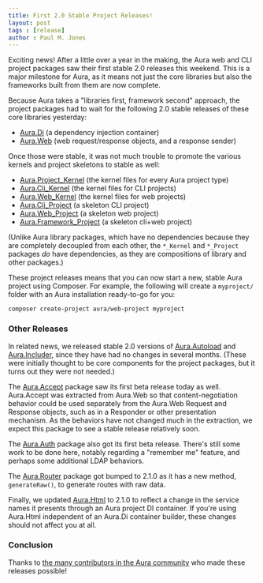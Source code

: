 ```yaml
---
title: First 2.0 Stable Project Releases!
layout: post
tags : [release]
author : Paul M. Jones
---
```


Exciting news! After a little over a year in the making, the Aura web and CLI project packages saw their first stable 2.0 releases this weekend.  This is a major milestone for Aura, as it means not just the core libraries but also the frameworks built from them are now complete.

Because Aura takes a "libraries first, framework second" approach, the project packages had to wait for the following 2.0 stable releases of these core libraries yesterday:

- [Aura.Di](https://github.com/auraphp/Aura.Di) (a dependency injection container)
- [Aura.Web](https://github.com/auraphp/Aura.Web) (web request/response objects, and a response sender)

Once those were stable, it was not much trouble to promote the various kernels and project skeletons to stable as well:

- [Aura.Project_Kernel](https://github.com/auraphp/Aura.Project_Kernel) (the kernel files for every Aura project type)
- [Aura.Cli_Kernel](https://github.com/auraphp/Aura.Cli_Kernel) (the kernel files for CLI projects)
- [Aura.Web_Kernel](https://github.com/auraphp/Aura.Web_Kernel) (the kernel files for web projects)
- [Aura.Cli_Project](https://github.com/auraphp/Aura.Cli_Project) (a skeleton CLI project)
- [Aura.Web_Project](https://github.com/auraphp/Aura.Web_Project) (a skeleton web project)
- [Aura.Framework_Project](https://github.com/auraphp/Aura.Framework_Project) (a skeleton cli+web project)

(Unlike Aura library packages, which have no dependencies because they are completely decoupled from each other, the `*_Kernel` and `*_Project` packages *do* have dependencies, as they are compositions of library and other packages.)

These project releases means that you can now start a new, stable Aura project using Composer. For example, the following will create a `myproject/` folder with an Aura installation ready-to-go for you:

```
composer create-project aura/web-project myproject
```

### Other Releases

In related news, we released stable 2.0 versions of [Aura.Autoload](https://github.com/auraphp/Aura.Autoload) and [Aura.Includer](https://github.com/auraphp/Aura.Includer), since they have had no changes in several months. (These were initially thought to be core components for the project packages, but it turns out they were not needed.)

The [Aura.Accept](https://github.com/auraphp/Aura.Accept) package saw its first beta release today as well. Aura.Accept was extracted from Aura.Web so that content-negotiation behavior could be used separately from the Aura.Web Request and Response objects, such as in a Responder or other presentation mechanism. As the behaviors have not changed much in the extraction, we expect this package to see a stable release relatively soon.

The [Aura.Auth](https://github.com/auraphp/Aura.Auth) package also got its first beta release. There's still some work to be done here, notably regarding a "remember me" feature, and perhaps some additional LDAP behaviors.

The [Aura.Router](https://github.com/auraphp/Aura.Router) package got bumped to 2.1.0 as it has a new method, `generateRaw()`, to generate routes with raw data.

Finally, we updated [Aura.Html](https://github.com/auraphp/Aura.Html) to 2.1.0 to reflect a change in the service names it presents through an Aura project DI container. If you're using Aura.Html independent of an Aura.Di container builder, these changes should not affect you at all.

### Conclusion

Thanks to [the many contributors in the Aura community](http://auraphp.com/community) who made these releases possible!
